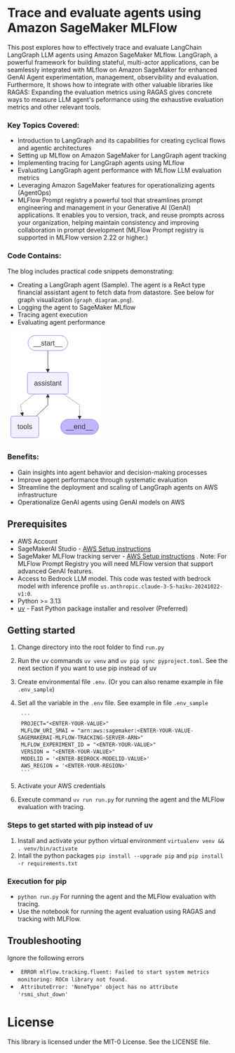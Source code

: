 # Trace and evaluate agents using Amazon SageMaker MLFlow
This post explores how to effectively trace and evaluate LangChain LangGraph LLM agents using Amazon SageMaker MLflow. LangGraph, a powerful framework for building stateful, multi-actor applications, can be seamlessly integrated with MLflow on Amazon SageMaker for enhanced GenAI Agent experimentation, management, observibility and evaluation. Furthermore, It shows how to integrate with other valuable libraries like RAGAS: Expanding the evaluation metrics using RAGAS gives concrete ways to measure LLM agent's peformance using the exhaustive evaluation metrics and other relevant tools.

### Key Topics Covered:
- Introduction to LangGraph and its capabilities for creating cyclical flows and agentic architectures
- Setting up MLflow on Amazon SageMaker for LangGraph agent tracking
- Implementing tracing for LangGraph agents using MLflow
- Evaluating LangGraph agent performance with MLflow LLM evaluation metrics
- Leveraging Amazon SageMaker features for operationalizing agents (AgentOps)
- MLFlow Prompt registry a powerful tool that streamlines prompt engineering and management in your Generative AI (GenAI) applications. It enables you to version, track, and reuse prompts across your organization, helping maintain consistency and improving collaboration in prompt development (MLFlow Prompt registry is supported in MLFlow version 2.22 or higher.)

### Code Contains:
The blog includes practical code snippets demonstrating:
- Creating a LangGraph agent (Sample). The agent is a ReAct type financial assistant agent to fetch data from datastore. See below for graph visualization (`graph_diagram.png`).
- Logging the agent to SageMaker MLflow
- Tracing agent execution
- Evaluating agent performance

![Alt text](graph_diagram.png?raw=true "ReAct LangGraph agent")

### Benefits:
- Gain insights into agent behavior and decision-making processes
- Improve agent performance through systematic evaluation
- Streamline the deployment and scaling of LangGraph agents on AWS infrastructure
- Operationalize GenAI agents using GenAI models on AWS

## Prerequisites
- AWS Account 
- SageMakerAI Studio - [AWS Setup instructions](https://docs.aws.amazon.com/sagemaker/latest/dg/onboard-quick-start.html)
- SageMaker MLFlow tracking server - [AWS Setup instructions](https://docs.aws.amazon.com/sagemaker/latest/dg/mlflow-create-tracking-server.html) . Note: For MLFlow Prompt Registry you will need MLFlow version that support advanced GenAI features.
- Access to Bedrock LLM model. This code was tested with bedrock model with inference profile `us.anthropic.claude-3-5-haiku-20241022-v1:0`.
- Python >= 3.13
- [uv](https://docs.astral.sh/uv/) - Fast Python package installer and resolver (Preferred)

## Getting started
1. Change directory into the root folder to find `run.py`
2. Run the uv commands `uv venv` and `uv pip sync pyproject.toml`. See the next section if you want to use pip instead of uv
4. Create environmental file `.env`. (Or you can also rename example in file `.env_sample`)
5. Set all the variable in the `.env` file. See example in file `.env_sample`

        ```
        PROJECT="<ENTER-YOUR-VALUE>"
        MLFLOW_URI_SMAI = "arn:aws:sagemaker:<ENTER-YOUR-VALUE-SAGEMAKERAI-MLFLOW-TRACKING-SERVER-ARN>"
        MLFLOW_EXPERIMENT_ID = "<ENTER-YOUR-VALUE>"
        VERSION = "<ENTER-YOUR-VALUE>"
        MODELID = '<ENTER-BEDROCK-MODELID-VALUE>'
        AWS_REGION = '<ENTER-YOUR-REGION>' 
        ```
5. Activate your AWS credentials
6. Execute command `uv run run.py` for running the agent and the MLFlow evaluation with tracing.

### Steps to get started with pip instead of uv
1. Install and activate your python virtual environment `virtualenv venv && . venv/bin/activate`
2. Intall the python packages `pip install --upgrade pip` and 
`pip install -r requirements.txt`

### Execution for pip 
 - ```python run.py``` For running the agent and the MLFlow evaluation with tracing.
 - Use the notebook for running the agent evaluation using RAGAS and tracking with MLFlow.

## Troubleshooting
Ignore the following errors 
- ``` ERROR mlflow.tracking.fluent: Failed to start system metrics monitoring: ROCm library not found.```
- ``` AttributeError: 'NoneType' object has no attribute 'rsmi_shut_down'```

# License
This library is licensed under the MIT-0 License. See the LICENSE file.